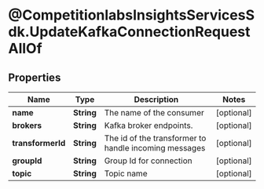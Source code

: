 # @CompetitionlabsInsightsServicesSdk.UpdateKafkaConnectionRequestAllOf

## Properties

Name | Type | Description | Notes
------------ | ------------- | ------------- | -------------
**name** | **String** | The name of the consumer | [optional] 
**brokers** | **String** | Kafka broker endpoints. | [optional] 
**transformerId** | **String** | The id of the transformer to handle incoming messages | [optional] 
**groupId** | **String** | Group Id for connection | [optional] 
**topic** | **String** | Topic name | [optional] 


